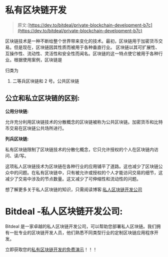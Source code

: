 # 私有区块链开发

> 原文:[https://dev.to/bitdeal/private-blockchain-development-b7c](https://dev.to/bitdeal/private-blockchain-development-b7c)

区块链技术是一种不断给整个世界带来变化的技术。最初，区块链用于加密货币交易。但是现在，区块链因其性质而被用于各种垂直行业。
区块链以其可扩展性、互操作性、流动性、灵活性和安全性而闻名。区块链的这一特点使它被用于各种行业。根据使用案例，区块链是

归类为

1.  二等兵区块链和 2 号。公共区块链

## [](#difference-between-public-and-private-blockchains-)公立和私立区块链的区别:

**公用分块链:**

允许充分利用区块链技术的分散概念的区块链被称为公共区块链。加密货币和比特币交易在区块链公共场所进行。

**列兵区块链:**

私有区块链限制了区块链技术的分散化概念，它只允许授权的个人在区块链内访问、读/写。

这项私人区块链技术为区块链在各种行业的应用铺平了道路。这也减少了区块链公众中的问题。在私有区块链中，只有被允许或授权的个人才能访问交易的细节，这减少了交易中涉及的节点数量。这又减少了可伸缩性和流动性的问题。

想了解更多关于私人区块链的知识，只需阅读博客:[私人区块链开发公司](https://www.bitdeal.net/private-blockchain-development-company)

# [](#bitdeal-private-blockchain-development-company-)Bitdeal -私人区块链开发公司:

Bitdeal 是一家卓越的私人区块链开发公司，可以帮助您部署私人区块链。我们拥有一批专业的区块链开发人员，他们熟悉不同类型行业的定制区块链应用程序开发。

立即获取您的[私有区块链开发的免费演示](https://www.bitdeal.net/blockchain-development)！！！